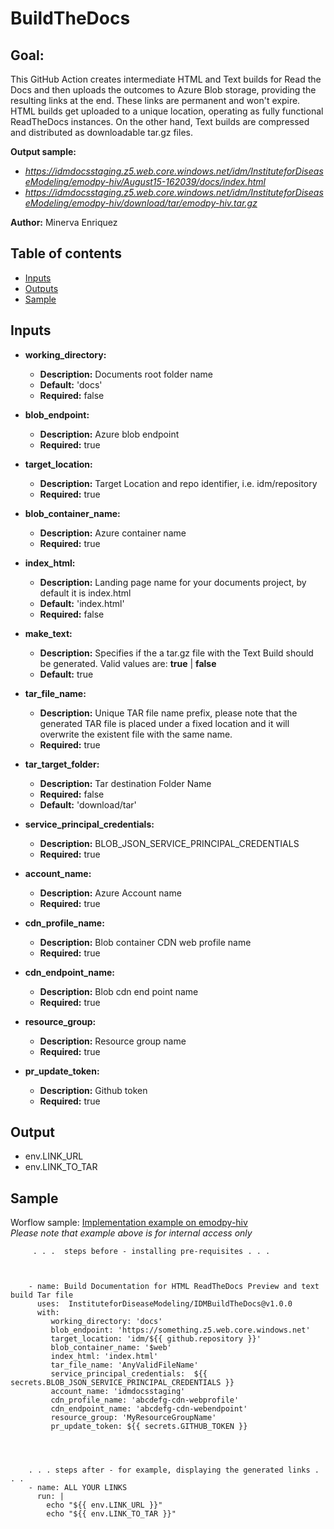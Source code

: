 # BuildTheDocs
## Goal: 
This GitHub Action creates intermediate HTML and Text builds for Read the Docs and then uploads the outcomes to Azure Blob storage, providing the resulting links at the end. These links are permanent and won't expire. HTML builds get uploaded to a unique location, operating as fully functional ReadTheDocs instances. On the other hand, Text builds are compressed and distributed as downloadable tar.gz files.

**Output sample:** <br> 
- _https://idmdocsstaging.z5.web.core.windows.net/idm/InstituteforDiseaseModeling/emodpy-hiv/August15-162039/docs/index.html_
- _https://idmdocsstaging.z5.web.core.windows.net/idm/InstituteforDiseaseModeling/emodpy-hiv/download/tar/emodpy-hiv.tar.gz_

**Author:** Minerva Enriquez

## Table of contents
- [Inputs](#inputs)
- [Outputs](#output)
- [Sample](#sample)

## Inputs
- **working_directory:**
  - **Description:** Documents root folder name
  - **Default:** 'docs'
  - **Required:** false

- **blob_endpoint:**
  - **Description:** Azure blob endpoint
  - **Required:** true

- **target_location:**
  - **Description:** Target Location and repo identifier, i.e. idm/repository
  - **Required:** true

- **blob_container_name:**
  - **Description:** Azure container name
  - **Required:** true

- **index_html:**
  - **Description:** Landing page name for your documents project, by default it is index.html
  - **Default:** 'index.html'
  - **Required:** false

- **make_text:**
  - **Description:** Specifies if the a tar.gz file with the Text Build should be generated. Valid values are: **true** | **false**
  - **Default:** true

- **tar_file_name:**
  - **Description:** Unique TAR file name prefix, please note that the generated TAR file is placed under a fixed location and it will overwrite the existent file with the same name.
  - **Required:** true

- **tar_target_folder:**
  - **Description:** Tar destination Folder Name
  - **Required:** false
  - **Default:** 'download/tar'

- **service_principal_credentials:**
  - **Description:** BLOB_JSON_SERVICE_PRINCIPAL_CREDENTIALS
  - **Required:** true

- **account_name:**
  - **Description:** Azure Account name
  - **Required:** true

- **cdn_profile_name:**
  - **Description:** Blob container CDN web profile name
  - **Required:** true

- **cdn_endpoint_name:**
  - **Description:** Blob cdn end point name
  - **Required:** true

- **resource_group:**
  - **Description:** Resource group name
  - **Required:** true

- **pr_update_token:**
  - **Description:** Github token
  - **Required:** true
 
## Output
-  env.LINK_URL
-  env.LINK_TO_TAR


## Sample
Worflow sample:
[Implementation example on emodpy-hiv](https://github.com/InstituteforDiseaseModeling/emodpy-hiv/blob/8255d344620976af2dfb7d7184569a1da912d795/.github/workflows/emodpy-hiv-docs-rebuild.yml#L41)
_</br>Please note that example above is for internal access only_

```
     . . .  steps before - installing pre-requisites . . .

         

    - name: Build Documentation for HTML ReadTheDocs Preview and text build Tar file
      uses:  InstituteforDiseaseModeling/IDMBuildTheDocs@v1.0.0
      with:
         working_directory: 'docs'
         blob_endpoint: 'https://something.z5.web.core.windows.net'
         target_location: 'idm/${{ github.repository }}'
         blob_container_name: '$web'
         index_html: 'index.html'
         tar_file_name: 'AnyValidFileName'
         service_principal_credentials:  ${{ secrets.BLOB_JSON_SERVICE_PRINCIPAL_CREDENTIALS }} 
         account_name: 'idmdocsstaging'
         cdn_profile_name: 'abcdefg-cdn-webprofile'
         cdn_endpoint_name: 'abcdefg-cdn-webendpoint'
         resource_group: 'MyResourceGroupName'
         pr_update_token: ${{ secrets.GITHUB_TOKEN }}




    . . . steps after - for example, displaying the generated links . . .
    - name: ALL YOUR LINKS
      run: |
        echo "${{ env.LINK_URL }}"
        echo "${{ env.LINK_TO_TAR }}"

```
